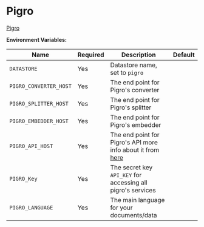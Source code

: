 # Pigro

[Pigro](https://api.pigro.ai/) 

**Environment Variables:**

| Name                    | Required | Description                                                                                                            | Default     |
| ----------------------- | -------- | ---------------------------------------------------------------------------------------------------------------------- | ----------- |
| `DATASTORE`             | Yes      | Datastore name, set to `pigro`                                                                                         |             |
| `PIGRO_CONVERTER_HOST`  | Yes      | The end point for Pigro's converter                                                                                    |             |
| `PIGRO_SPLITTER_HOST`   | Yes      | The end point for Pigro's splitter                                                                                    |             |
| `PIGRO_EMBEDDER_HOST`   | Yes      | The end point for Pigro's embedder                                                                                     |             |
| `PIGRO_API_HOST`        | Yes      | The end point for Pigro's API more info about it from [here](https://pigro.readme.io/reference/getting-started-with-your-api)|             |
| `PIGRO_Key`             | Yes      | The secret key `API_KEY` for accessing all pigro's services                                                            |             |
| `PIGRO_LANGUAGE`        | Yes      | The main language for your documents/data                                                                              |             |